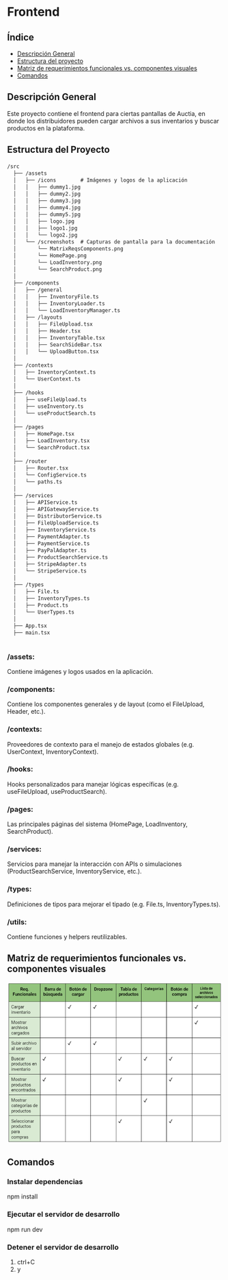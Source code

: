 # Frontend

## Índice
- [Descripción General](#descripción-general)
- [Estructura del proyecto](#estructura-del-proyecto)
- [Matriz de requerimientos funcionales vs. componentes visuales](#matriz-de-requerimientos-funcionales-vs-componentes-visuales)
- [Comandos](#comandos)

## Descripción General

Este proyecto contiene el frontend para ciertas pantallas de Auctia, en donde los distribuidores pueden cargar archivos a sus inventarios y buscar productos en la plataforma.

## Estructura del Proyecto

```plaintext
/src
  ├── /assets
  │   ├── /icons        # Imágenes y logos de la aplicación
  │   │   ├── dummy1.jpg
  │   │   ├── dummy2.jpg
  │   │   ├── dummy3.jpg
  │   │   ├── dummy4.jpg
  │   │   ├── dummy5.jpg
  │   │   ├── logo.jpg
  │   │   ├── logo1.jpg
  │   │   └── logo2.jpg
  │   └── /screenshots  # Capturas de pantalla para la documentación
  │       └── MatrixReqsComponents.png
  │       └── HomePage.png
  │       └── LoadInventory.png
  │       └── SearchProduct.png
  │
  ├── /components
  │   ├── /general
  │   │   ├── InventoryFile.ts
  │   │   ├── InventoryLoader.ts
  │   │   └── LoadInventoryManager.ts
  │   ├── /layouts
  │   │   ├── FileUpload.tsx
  │   │   ├── Header.tsx
  │   │   ├── InventoryTable.tsx
  │   │   ├── SearchSideBar.tsx
  │   │   └── UploadButton.tsx
  │
  ├── /contexts
  │   ├── InventoryContext.ts
  │   └── UserContext.ts
  │
  ├── /hooks
  │   ├── useFileUpload.ts
  │   ├── useInventory.ts
  │   └── useProductSearch.ts
  │
  ├── /pages
  │   ├── HomePage.tsx
  │   ├── LoadInventory.tsx
  │   └── SearchProduct.tsx
  │
  ├── /router
  │   ├── Router.tsx
  │   └── ConfigService.ts
  │   └── paths.ts
  │
  ├── /services
  │   ├── APIService.ts
  │   ├── APIGatewayService.ts
  │   ├── DistributorService.ts
  │   ├── FileUploadService.ts
  │   ├── InventoryService.ts
  │   ├── PaymentAdapter.ts
  │   ├── PaymentService.ts
  │   ├── PayPalAdapter.ts
  │   ├── ProductSearchService.ts
  │   ├── StripeAdapter.ts
  │   └── StripeService.ts
  │
  ├── /types
  │   ├── File.ts
  │   ├── InventoryTypes.ts
  │   ├── Product.ts
  │   └── UserTypes.ts
  │
  ├── App.tsx
  ├── main.tsx


```
### /assets: 

Contiene imágenes y logos usados en la aplicación.

### /components: 

Contiene los componentes generales y de layout (como el FileUpload, Header, etc.).

### /contexts: 

Proveedores de contexto para el manejo de estados globales (e.g. UserContext, InventoryContext).

### /hooks: 

Hooks personalizados para manejar lógicas específicas (e.g. useFileUpload, useProductSearch).

### /pages: 

Las principales páginas del sistema (HomePage, LoadInventory, SearchProduct).

### /services: 

Servicios para manejar la interacción con APIs o simulaciones (ProductSearchService, InventoryService, etc.).

### /types: 

Definiciones de tipos para mejorar el tipado (e.g. File.ts, InventoryTypes.ts).

### /utils: 

Contiene funciones y helpers reutilizables.

## Matriz de requerimientos funcionales vs. componentes visuales

![MatrixReqsComponents](./Front-end-Boilerplate/src/assets/screenshots/MatrixReqsComponents.png)

## Comandos

### Instalar dependencias

npm install

### Ejecutar el servidor de desarrollo

npm run dev

### Detener el servidor de desarrollo

1. ctrl+C
2. y
